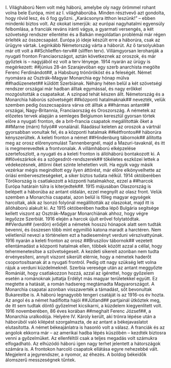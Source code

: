 I. Világháború
Nem volt még háború, amelybe oly nagy örömmel rohant volna bele Európa, mint az I. világháborúba. Minden résztvevő azt gondolta, hogy rövid lesz, és ő fog győzni. „Karácsonyra itthon leszünk!” – ebben mindenki biztos volt.
Az okokat ismerjük: az európai nagyhatalmi egyensúly felbomlása, a franciák reváns iránti vágya, a gyarmati versengés, a két szövetségi rendszer ellentétei és a Balkán megoldatlan problémái már régen érlelték az összecsapást. Európa jó ideje készült erre a háborúra, csak az ürügyre vártak.
Leginkább Németország várta a háborút. Az ő tarsolyukban már ott volt a ##Schlieffen-terv## (slíffen terv). Villámgyorsan lerohanják a nyugati fronton Franciaországot, aztán következnek az oroszok, és már győztek is – nagyjából ez volt a terv lényege.
1914 nyarán az ürügy is megérkezett: ##június 28-án Szarajevóban egy szerb anarchista megölte Ferenc Ferdinándot##, a Habsburg trónörököst és a feleségét. Német nyomásra az Osztrák–Magyar Monarchia egy hónap múlva ##hadüzenetet## küldött Szerbiának. Néhány héten belül a két szövetségi rendszer országai már hadban álltak egymással, és nagy erőkkel mozgósították a csapataikat.
A színpad tehát készen állt. Németország és a Monarchia háborús szövetségét ##központi hatalmaknak## nevezték, velük szemben pedig összecsapásra várva ott álltak a ##hármas antant## országai, Nagy-Britannia, Franciaország és Oroszország.
A németek az előzetes tervek alapján a semleges Belgiumon keresztül gyorsan törtek előre a nyugati fronton, de a brit–francia csapatok megállították őket a ##Marne (márn) folyó## vonalánál. Ráadásul keleten az oroszok a vártnál gyorsabban vonultak fel, és a központi hatalmak ##kétfrontos## háborúra kényszerültek. A keleti fronton a német ##Hindenburg tábornok## állította meg az orosz előrenyomulást Tannenbergnél, majd a Mazuri-tavaknál, és itt is megmerevedtek a frontvonalak.
A villámháború elképzelése szertefoszlott, a nyugati és a keleti fronton is állóháború bontakozott ki. A ##lövészárkok és a szögesdrót-rendszerek## tökéletes eszközei lettek a védekezésnek, áttörni őket szinte lehetetlen volt. Ha egyik vagy másik vezérkar mégis megindított egy ilyen áttörést, már előre elkönyvelhette az óriási emberveszteségeket, a siker biztos tudata nélkül.
1914 októberében Törökország is csatlakozott a központi hatalmakhoz, ezzel a ##harcok Európa határain túlra is kiterjedtek##.
1915 májusában Olaszország is belépett a háborúba az antant oldalán, ezzel megnyílt az olasz front. Velük szemben a Monarchia csapatai, azon belül is főleg magyar egységek harcoltak, akik az Isonzó folyónál megállították az olaszokat, majd itt is állóháború alakult ki.
Az 1915 októberében hadba lépő Bulgária segítsége kellett viszont az Osztrák–Magyar Monarchiának ahhoz, hogy végre legyőzze Szerbiát.
1916 elején a harcok újult erővel folytatódtak. ##Verdun## (verdön) erődjét a németek hosszú hónapok alatt sem tudták bevenni, és összesen több mint egymillió katona maradt a harctéren. Nem véletlenül nevezi a történelem ezt a hadieseményt verduni vérszivattyúnak.
1916 nyarán a keleti fronton az orosz ##Bruszilov tábornok## vezetett ellentámadást a központi hatalmak ellen, többek között azzal a céllal, hogy tehermenetesítse a szövetségeseit. A kezdeti sikereit azonban nem tudta érvényesíteni, annyit viszont sikerült elérnie, hogy a németek haderőt csoportosítsanak át a nyugati frontról. Pedig ott nagy szükség lett volna rájuk a verduni küzdelmeknél.
Szerbia veresége után az antant meggyőzte Romániát, hogy csatlakozzon hozzá, azzal az ígérettel, hogy győzelem esetén a románoknak juttatja Erdélyt más magyar területekkel együtt. Ez megtette a hatását, a román hadsereg megtámadta Magyarországot. A Monarchia csapatai azonban visszaverték a támadást, sőt bevonultak Bukarestbe is.
A háború legnagyobb tengeri csatáját is az 1916-os év hozta. Az angol és a német hadiflotta hajói ##Jütland## partjainál ütköztek meg, de itt sem tudtak döntő győzelmet kicsikarni, a küzdelem kiegyenlített volt.
1916 novemberében, 86 éves korában ##meghalt Ferenc József##, a Monarchia uralkodója. Helyére IV. Károly került, aki trónra lépése után a háborúból való kilépést szorgalmazta, de az antant a békejavaslatot elutasította. A német békeajánlatra is hasonló volt a válasz. A franciák és az angolok ekkorra már – az amerikai hadba lépés küszöbén – kezdték biztosra venni a győzelmüket. Az ellenféltől csak a teljes megadás volt számukra elfogadható.
Az elhúzódó háború igen nagy terhet jelentett a hátországok számára is. A frontokon harcoló csapatok ellátása egyre nehezebbé vált. Megjelent a jegyrendszer, a nyomor, az éhezés. A boldog békeidők álomszerű messzeségnek tűntek. 